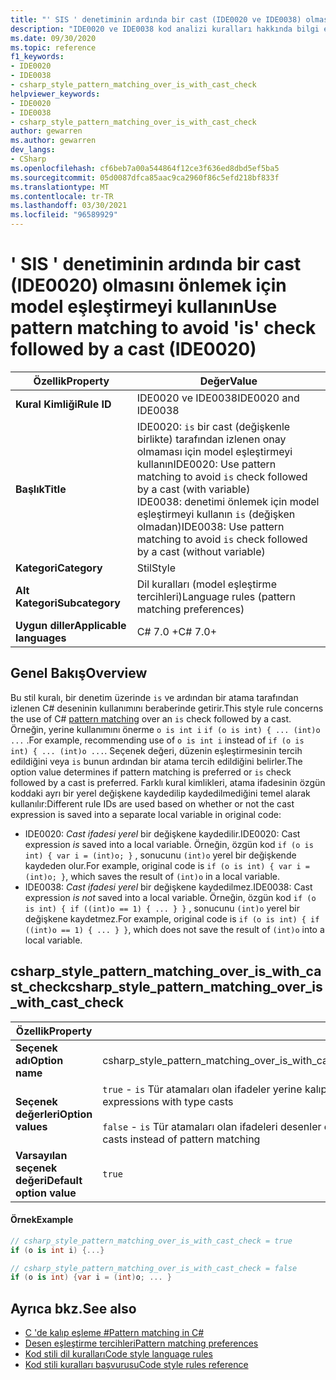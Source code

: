 ```yaml
---
title: "' SIS ' denetiminin ardında bir cast (IDE0020 ve IDE0038) olmasını önlemek için model eşleştirmeyi kullanın"
description: "IDE0020 ve IDE0038 kod analizi kuralları hakkında bilgi edinin: ' SIS ' denetiminin ardında bir cast"
ms.date: 09/30/2020
ms.topic: reference
f1_keywords:
- IDE0020
- IDE0038
- csharp_style_pattern_matching_over_is_with_cast_check
helpviewer_keywords:
- IDE0020
- IDE0038
- csharp_style_pattern_matching_over_is_with_cast_check
author: gewarren
ms.author: gewarren
dev_langs:
- CSharp
ms.openlocfilehash: cf6beb7a00a544864f12ce3f636ed8dbd5ef5ba5
ms.sourcegitcommit: 05d0087dfca85aac9ca2960f86c5efd218bf833f
ms.translationtype: MT
ms.contentlocale: tr-TR
ms.lasthandoff: 03/30/2021
ms.locfileid: "96589929"
---
```

# <a name="use-pattern-matching-to-avoid-is-check-followed-by-a-cast-ide0020"></a><span data-ttu-id="0a491-103">' SIS ' denetiminin ardında bir cast (IDE0020) olmasını önlemek için model eşleştirmeyi kullanın</span><span class="sxs-lookup"><span data-stu-id="0a491-103">Use pattern matching to avoid 'is' check followed by a cast (IDE0020)</span></span>

|<span data-ttu-id="0a491-104">Özellik</span><span class="sxs-lookup"><span data-stu-id="0a491-104">Property</span></span>|<span data-ttu-id="0a491-105">Değer</span><span class="sxs-lookup"><span data-stu-id="0a491-105">Value</span></span>|
|-|-|
| <span data-ttu-id="0a491-106">**Kural Kimliği**</span><span class="sxs-lookup"><span data-stu-id="0a491-106">**Rule ID**</span></span> | <span data-ttu-id="0a491-107">IDE0020 ve IDE0038</span><span class="sxs-lookup"><span data-stu-id="0a491-107">IDE0020 and IDE0038</span></span> |
| <span data-ttu-id="0a491-108">**Başlık**</span><span class="sxs-lookup"><span data-stu-id="0a491-108">**Title**</span></span> | <span data-ttu-id="0a491-109">IDE0020: `is` bir cast (değişkenle birlikte) tarafından izlenen onay olmaması için model eşleştirmeyi kullanın</span><span class="sxs-lookup"><span data-stu-id="0a491-109">IDE0020: Use pattern matching to avoid `is` check followed by a cast (with variable)</span></span><br/> <span data-ttu-id="0a491-110">IDE0038: denetimi önlemek için model eşleştirmeyi kullanın `is` (değişken olmadan)</span><span class="sxs-lookup"><span data-stu-id="0a491-110">IDE0038: Use pattern matching to avoid `is` check followed by a cast (without variable)</span></span> |
| <span data-ttu-id="0a491-111">**Kategori**</span><span class="sxs-lookup"><span data-stu-id="0a491-111">**Category**</span></span> | <span data-ttu-id="0a491-112">Stil</span><span class="sxs-lookup"><span data-stu-id="0a491-112">Style</span></span> |
| <span data-ttu-id="0a491-113">**Alt Kategori**</span><span class="sxs-lookup"><span data-stu-id="0a491-113">**Subcategory**</span></span> | <span data-ttu-id="0a491-114">Dil kuralları (model eşleştirme tercihleri)</span><span class="sxs-lookup"><span data-stu-id="0a491-114">Language rules (pattern matching preferences)</span></span> |
| <span data-ttu-id="0a491-115">**Uygun diller**</span><span class="sxs-lookup"><span data-stu-id="0a491-115">**Applicable languages**</span></span> | <span data-ttu-id="0a491-116">C# 7.0 +</span><span class="sxs-lookup"><span data-stu-id="0a491-116">C# 7.0+</span></span> |

## <a name="overview"></a><span data-ttu-id="0a491-117">Genel Bakış</span><span class="sxs-lookup"><span data-stu-id="0a491-117">Overview</span></span>

<span data-ttu-id="0a491-118">Bu stil kuralı, bir denetim üzerinde [](../../../csharp/pattern-matching.md) `is` ve ardından bir atama tarafından izlenen C# deseninin kullanımını beraberinde getirir.</span><span class="sxs-lookup"><span data-stu-id="0a491-118">This style rule concerns the use of C# [pattern matching](../../../csharp/pattern-matching.md) over an `is` check followed by a cast.</span></span> <span data-ttu-id="0a491-119">Örneğin, yerine kullanımını önerme `o is int i` `if (o is int) { ... (int)o ...` .</span><span class="sxs-lookup"><span data-stu-id="0a491-119">For example, recommending use of `o is int i` instead of `if (o is int) { ... (int)o ...`.</span></span> <span data-ttu-id="0a491-120">Seçenek değeri, düzenin eşleştirmesinin tercih edildiğini veya `is` bunun ardından bir atama tercih edildiğini belirler.</span><span class="sxs-lookup"><span data-stu-id="0a491-120">The option value determines if pattern matching is preferred or `is` check followed by a cast is preferred.</span></span> <span data-ttu-id="0a491-121">Farklı kural kimlikleri, atama ifadesinin özgün koddaki ayrı bir yerel değişkene kaydedilip kaydedilmediğini temel alarak kullanılır:</span><span class="sxs-lookup"><span data-stu-id="0a491-121">Different rule IDs are used based on whether or not the cast expression is saved into a separate local variable in original code:</span></span>

- <span data-ttu-id="0a491-122">IDE0020: _Cast ifadesi yerel_ bir değişkene kaydedilir.</span><span class="sxs-lookup"><span data-stu-id="0a491-122">IDE0020: Cast expression _is_ saved into a local variable.</span></span> <span data-ttu-id="0a491-123">Örneğin, özgün kod `if (o is int) { var i = (int)o; }` , sonucunu `(int)o` yerel bir değişkende kaydeden olur.</span><span class="sxs-lookup"><span data-stu-id="0a491-123">For example, original code is `if (o is int) { var i = (int)o; }`, which saves the result of `(int)o` in a local variable.</span></span>
- <span data-ttu-id="0a491-124">IDE0038: _Cast ifadesi yerel_ bir değişkene kaydedilmez.</span><span class="sxs-lookup"><span data-stu-id="0a491-124">IDE0038: Cast expression _is not_ saved into a local variable.</span></span> <span data-ttu-id="0a491-125">Örneğin, özgün kod `if (o is int) { if ((int)o == 1) { ... } }` , sonucunu `(int)o` yerel bir değişkene kaydetmez.</span><span class="sxs-lookup"><span data-stu-id="0a491-125">For example, original code is `if (o is int) { if ((int)o == 1) { ... } }`, which does not save the result of `(int)o` into a local variable.</span></span>

## <a name="csharp_style_pattern_matching_over_is_with_cast_check"></a><span data-ttu-id="0a491-126">csharp_style_pattern_matching_over_is_with_cast_check</span><span class="sxs-lookup"><span data-stu-id="0a491-126">csharp_style_pattern_matching_over_is_with_cast_check</span></span>

|<span data-ttu-id="0a491-127">Özellik</span><span class="sxs-lookup"><span data-stu-id="0a491-127">Property</span></span>|<span data-ttu-id="0a491-128">Değer</span><span class="sxs-lookup"><span data-stu-id="0a491-128">Value</span></span>|
|-|-|
| <span data-ttu-id="0a491-129">**Seçenek adı**</span><span class="sxs-lookup"><span data-stu-id="0a491-129">**Option name**</span></span> | <span data-ttu-id="0a491-130">csharp_style_pattern_matching_over_is_with_cast_check</span><span class="sxs-lookup"><span data-stu-id="0a491-130">csharp_style_pattern_matching_over_is_with_cast_check</span></span>
| <span data-ttu-id="0a491-131">**Seçenek değerleri**</span><span class="sxs-lookup"><span data-stu-id="0a491-131">**Option values**</span></span> | <span data-ttu-id="0a491-132">`true` - `is` Tür atamaları olan ifadeler yerine kalıp eşleştirmeyi tercih et</span><span class="sxs-lookup"><span data-stu-id="0a491-132">`true` - Prefer pattern matching instead of `is` expressions with type casts</span></span><br /><br /><span data-ttu-id="0a491-133">`false` - `is` Tür atamaları olan ifadeleri desenler eşleme yerine tercih et</span><span class="sxs-lookup"><span data-stu-id="0a491-133">`false` - Prefer `is` expressions with type casts instead of pattern matching</span></span> |
| <span data-ttu-id="0a491-134">**Varsayılan seçenek değeri**</span><span class="sxs-lookup"><span data-stu-id="0a491-134">**Default option value**</span></span> | `true` |

#### <a name="example"></a><span data-ttu-id="0a491-135">Örnek</span><span class="sxs-lookup"><span data-stu-id="0a491-135">Example</span></span>

```csharp
// csharp_style_pattern_matching_over_is_with_cast_check = true
if (o is int i) {...}

// csharp_style_pattern_matching_over_is_with_cast_check = false
if (o is int) {var i = (int)o; ... }
```

## <a name="see-also"></a><span data-ttu-id="0a491-136">Ayrıca bkz.</span><span class="sxs-lookup"><span data-stu-id="0a491-136">See also</span></span>

- [<span data-ttu-id="0a491-137">C 'de kalıp eşleme #</span><span class="sxs-lookup"><span data-stu-id="0a491-137">Pattern matching in C#</span></span>](../../../csharp/pattern-matching.md)
- [<span data-ttu-id="0a491-138">Desen eşleştirme tercihleri</span><span class="sxs-lookup"><span data-stu-id="0a491-138">Pattern matching preferences</span></span>](pattern-matching-preferences.md)
- [<span data-ttu-id="0a491-139">Kod stili dil kuralları</span><span class="sxs-lookup"><span data-stu-id="0a491-139">Code style language rules</span></span>](language-rules.md)
- [<span data-ttu-id="0a491-140">Kod stili kuralları başvurusu</span><span class="sxs-lookup"><span data-stu-id="0a491-140">Code style rules reference</span></span>](index.md)
